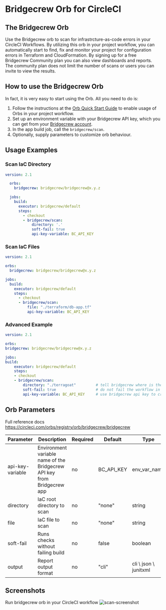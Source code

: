 # Bridgecrew Orb for CircleCI

## The Bridgecrew Orb

Use the Bridgecrew orb to scan for infrastrcture-as-code errors in your CircleCI Workflows.
By utilizing this orb in your project workflow, you can automatically start to find,
fix and monitor your project for configuration errors in Terraform and CloudFormation. 
By signing up for a free Bridgecrew Community plan you can also view dashboards and reports. 
The community plan does not limit the number of scans or users you can invite to view the results.
​
## How to use the Bridgecrew Orb

In fact, it is very easy to start using the Orb.
All you need to do is:

1. Follow the instructions at the [Orb Quick Start Guide](https://circleci.com/orbs/registry/orb/bridgecrew/bridgecrew#quick-start) to enable usage of Orbs in your project workflow.
2. Set up an environment variable with your Bridgecrew API key, which you can get from your [Bridgecrew account](https://www.bridgecrew.cloud/integrations).
3. In the app build job, call the `bridgecrew/scan`.
4. Optionally, supply parameters to customize orb behaviour.

## Usage Examples

### Scan IaC Directory

```yaml
version: 2.1

  orbs:
    bridgecrew: bridgecrew/bridgecrew@x.y.z

  jobs:
    build:
      executor: bridgecrew/default
      steps:
        - checkout
        - bridgecrew/scan:
            directory: '.'
            soft-fail: true
            api-key-variable: BC_API_KEY
```

### Scan IaC Files

```yaml
version: 2.1

orbs:
  bridgecrew: bridgecrew/bridgecrew@x.y.z

jobs:
  build:
    executor: bridgecrew/default
    steps:
      - checkout
      - bridgecrew/scan:
          file: "./terraform/db-app.tf"
          api-key-variable: BC_API_KEY
```

### Advanced Example

```yaml
version: 2.1

orbs:
bridgecrew: bridgecrew/bridgecrew@x.y.z

jobs:
build:
    executor: bridgecrew/default
    steps:
    - checkout
    - bridgecrew/scan:
        directory: "./terragoat"         # tell bridgecrew where is the directory you want to scan
        soft-fail: true                  # do not fail the workflow in case vulnerabilities have found 
        api-key-variable: BC_API_KEY     # use bridgecrew api key to create violations in bridgecrew app
```

## Orb Parameters

Full reference docs https://circleci.com/orbs/registry/orb/bridgecrew/bridgecrew

| Parameter  | Description | Required | Default | Type |
| -----------| -------------------------------------------------------------------------------------------------------- | ------------- | ------------- | ------------- |
| api-key-variable | Environment variable name of the Bridgecrew API key from Bridgecrew app | no | BC_API_KEY | env_var_name |
| directory | IaC root directory to scan | no | "none" | string |
| file | IaC file to scan | no | "none" | string |
| soft-fail | Runs checks without failing build | no | false | boolean |
| output | Report output format | no | "cli" | cli \ json \ junitxml |

## Screenshots
Run bridgecrew orb in your CircleCI workflow
![scan-screenshot](https://raw.githubusercontent.com/bridgecrewio/bridgecrew-orb/master/screenshot.gif)

